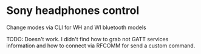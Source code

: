 # Sony headphones control

Change modes via CLI for WH and WI bluetooth models

TODO: Doesn't work. I didn't find how to grab not GATT services information and how to connect via RFCOMM for send a custom command.
